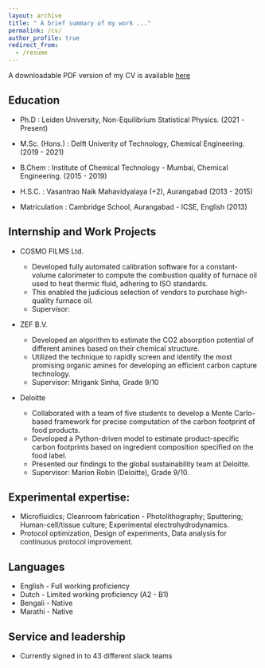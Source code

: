 ```yaml
---
layout: archive
title: " A brief summary of my work ..."
permalink: /cv/
author_profile: true
redirect_from:
  - /resume
---
```


A downloadable PDF version of my CV is available 
<a href="https://github.com/Samadarshi-Maity/Samadarshi-Maity.github.io/raw/main/_publications/CV_Samadarshi_Maity.pdf" download="CV_Samadarshi_Maity">here</a>

## Education

* Ph.D           : Leiden University, Non-Equilibrium Statistical Physics. (2021 -Present)
       
* M.Sc. (Hons.)  : Delft Univerity of Technology, Chemical Engineering. (2019 - 2021)
           
* B.Chem         : Institute of Chemical Technology - Mumbai, Chemical Engineering. (2015 - 2019)

* H.S.C.         : Vasantrao Naik Mahavidyalaya (+2), Aurangabad  (2013 - 2015)

* Matriculation  : Cambridge School, Aurangabad - ICSE, English (2013)

## Internship and Work Projects 

* COSMO FILMS Ltd.
  * Developed fully automated calibration software for a constant-volume calorimeter to compute the combustion quality of furnace oil used to heat thermic fluid, adhering to ISO standards.
  * This enabled the judicious selection of vendors to purchase high-quality furnace oil.
  * Supervisor: 

* ZEF B.V.

  * Developed an algorithm to estimate the CO2 absorption potential of different amines based on their chemical structure.
  * Utilized the technique to rapidly screen and identify the most promising organic amines for developing an efficient carbon capture technology.
  * Supervisor: Mrigank Sinha, Grade 9/10

* Deloitte 
  * Collaborated with a team of five students to develop a Monte Carlo-based framework for precise computation of the carbon footprint of food products.
  * Developed a Python-driven model to estimate product-specific carbon footprints based on ingredient composition specified on the food label.
  * Presented our findings to the global sustainability team at Deloitte. 
  * Supervisor: Marion Robin (Deloitte), Grade 9/10.

## Experimental expertise: 
 
  * Microfluidics; Cleanroom fabrication - Photolithography; Sputtering; Human-cell/tissue culture; Experimental electrohydrodynamics.
  * Protocol optimization, Design of experiments, Data analysis for continuous protocol improvement.

## Languages

* English - Full working proficiency
* Dutch   - Limited working proficiency (A2 - B1)
* Bengali - Native
* Marathi - Native
  
## Service and leadership

* Currently signed in to 43 different slack teams
